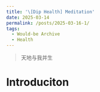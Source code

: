 ```yaml
---
title: '\[Dip Health] Meditation'
date: 2025-03-14
permalink: /posts/2025-03-16-1/
tags:
  - Would-be Archive
  - Health
---
```


> 天地与我并生

# Introduciton
